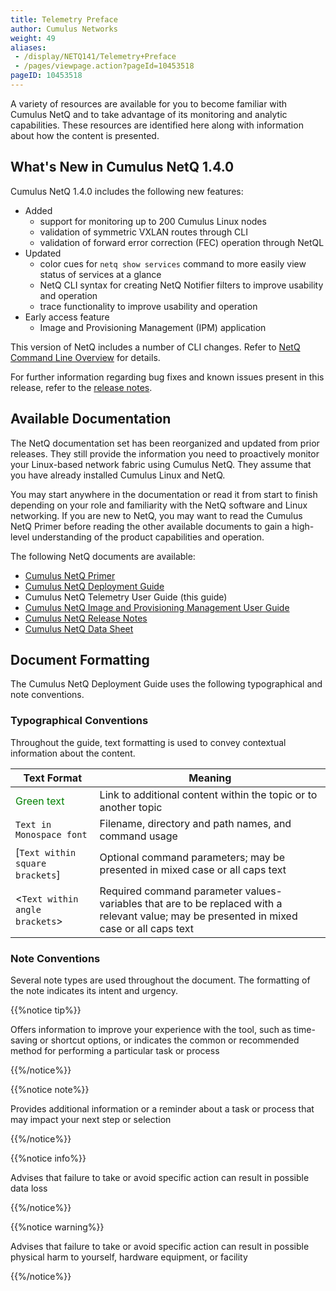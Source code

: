 ```yaml
---
title: Telemetry Preface
author: Cumulus Networks
weight: 49
aliases:
 - /display/NETQ141/Telemetry+Preface
 - /pages/viewpage.action?pageId=10453518
pageID: 10453518
---
```

A variety of resources are available for you to become familiar with
Cumulus NetQ and to take advantage of its monitoring and analytic
capabilities. These resources are identified here along with information
about how the content is presented.

## What's New in Cumulus NetQ 1.4.0

Cumulus NetQ 1.4.0 includes the following new features:

  - Added
      - support for monitoring up to 200 Cumulus Linux nodes
      - validation of symmetric VXLAN routes through CLI
      - validation of forward error correction (FEC) operation through
        NetQL
  - Updated
      - color cues for `netq show services` command to more easily view
        status of services at a glance
      - NetQ CLI syntax for creating NetQ
        Notifier filters to improve usability and operation
      - trace functionality to improve usability and operation
  - Early access feature
      - Image and Provisioning Management (IPM) application

This version of NetQ includes a number of CLI changes. Refer to [NetQ Command Line Overview](/version/cumulus-netq-141/Cumulus-NetQ-Telemetry-User-Guide/NetQ-Command-Line-Overview)
for details.

For further information regarding bug fixes and known issues present in
this release, refer to the [release notes](https://support.cumulusnetworks.com/hc/en-us/articles/360005898274).


## Available Documentation

The NetQ documentation set has been reorganized and updated from prior releases.
They still provide the information you need to proactively monitor your
Linux-based network fabric using Cumulus NetQ. They assume that you have
already installed Cumulus Linux and NetQ.

You may start anywhere in the documentation or read it from start to finish
depending on your role and familiarity with the NetQ software and Linux
networking. If you are new to NetQ, you may want to read the Cumulus NetQ Primer before reading
the other available documents to gain a
high-level understanding of the product capabilities and operation.

The following NetQ documents are available:

  - [Cumulus NetQ Primer](/version/cumulus-netq-141/)
  - [Cumulus NetQ Deployment Guide](/version/cumulus-netq-141/Cumulus-NetQ-Deployment-Guide/)
  - Cumulus NetQ Telemetry User Guide (this guide)
  - [Cumulus NetQ Image and Provisioning Management User Guide](/version/cumulus-netq-141/Cumulus-NetQ-Image-and-Provisioning-Management-User-Guide/)
  - [Cumulus NetQ Release Notes](https://support.cumulusnetworks.com/hc/en-us/articles/360005898274)
  - [Cumulus NetQ Data Sheet](https://cumulusnetworks.com/learn/web-scale-networking-resources/product-collateral/netq-data-sheet/)

## Document Formatting

The Cumulus NetQ Deployment Guide uses the following typographical and
note conventions.

### Typographical Conventions

Throughout the guide, text formatting is
used to convey contextual information about the content.

| **Text Format**                   | **Meaning** |
| ------------------------------------------------------------------------ | ------------------------------------------------------------------------------------------------------------------------------------------------------------------------------------------------------------------------ |
| <span style="color: #008000;"> Green text </span>                        | Link to additional content within the topic or to another topic                                                                                                                                                          |
| `Text in Monospace font`                                                 | Filename, directory and path names, and command usage                                                                                                                              |
| \[`Text within square brackets`\]  | Optional command parameters; may be presented in mixed case or all caps text                                                                                                       |
| \<`Text within angle brackets`\>   | Required command parameter values-variables that are to be replaced with a relevant value; may be presented in mixed case or all caps text   |

### Note Conventions

Several note types are used throughout
the document. The formatting of the note indicates its intent and
urgency.

{{%notice tip%}}

Offers information to improve your
experience with the tool, such as time-saving or shortcut options, or indicates the common or
recommended method for performing a particular task or process

{{%/notice%}}

{{%notice note%}}

Provides additional information or a reminder about a task or process
that may impact your next step or selection

{{%/notice%}}

{{%notice info%}}

Advises that failure to take or avoid specific action can result in
possible data loss

{{%/notice%}}

{{%notice warning%}}

Advises that failure to take or avoid specific action can result in
possible physical harm to yourself, hardware equipment, or facility

{{%/notice%}}
